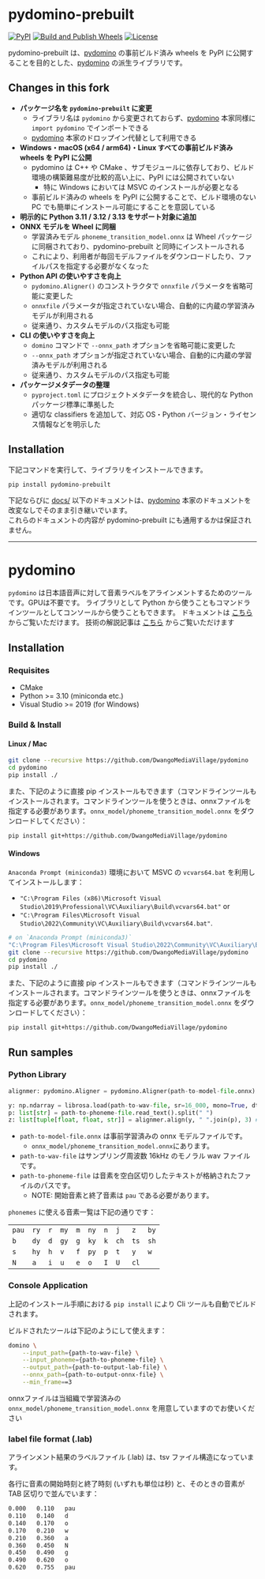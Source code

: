 # pydomino-prebuilt

[![PyPI](https://img.shields.io/pypi/v/pydomino-prebuilt.svg)](https://pypi.python.org/pypi/pydomino-prebuilt)
[![Build and Publish Wheels](https://github.com/tsukumijima/pydomino-prebuilt/actions/workflows/build-wheels.yml/badge.svg)](https://github.com/tsukumijima/pydomino-prebuilt/actions/workflows/build-wheels.yml)
[![License](https://img.shields.io/badge/license-MIT-brightgreen.svg?style=flat)](LICENSE.md)

pydomino-prebuilt は、[pydomino](https://github.com/DwangoMediaVillage/pydomino) の事前ビルド済み wheels を PyPI に公開することを目的とした、[pydomino](https://github.com/DwangoMediaVillage/pydomino) の派生ライブラリです。

## Changes in this fork

- **パッケージ名を `pydomino-prebuilt` に変更**
  - ライブラリ名は `pydomino` から変更されておらず、[pydomino](https://github.com/DwangoMediaVillage/pydomino) 本家同様に `import pydomino` でインポートできる
  - [pydomino](https://github.com/DwangoMediaVillage/pydomino) 本家のドロップイン代替として利用できる
- **Windows・macOS (x64 / arm64)・Linux すべての事前ビルド済み wheels を PyPI に公開**
  - pydomino は C++ や CMake 、サブモジュールに依存しており、ビルド環境の構築難易度が比較的高い上に、PyPI には公開されていない
    - 特に Windows においては MSVC のインストールが必要となる
  - 事前ビルド済みの wheels を PyPI に公開することで、ビルド環境のない PC でも簡単にインストール可能にすることを意図している
- **明示的に Python 3.11 / 3.12 / 3.13 をサポート対象に追加**
- **ONNX モデルを Wheel に同梱**
  - 学習済みモデル `phoneme_transition_model.onnx` は Wheel パッケージに同梱されており、pydomino-prebuilt と同時にインストールされる
  - これにより、利用者が毎回モデルファイルをダウンロードしたり、ファイルパスを指定する必要がなくなった
- **Python API の使いやすさを向上**
  - `pydomino.Aligner()` のコンストラクタで `onnxfile` パラメータを省略可能に変更した
  - `onnxfile` パラメータが指定されていない場合、自動的に内蔵の学習済みモデルが利用される
  - 従来通り、カスタムモデルのパス指定も可能
- **CLI の使いやすさを向上**
  - `domino` コマンドで `--onnx_path` オプションを省略可能に変更した
  - `--onnx_path` オプションが指定されていない場合、自動的に内蔵の学習済みモデルが利用される
  - 従来通り、カスタムモデルのパス指定も可能
- **パッケージメタデータの整理**
  - `pyproject.toml` にプロジェクトメタデータを統合し、現代的な Python パッケージ標準に準拠した
  - 適切な classifiers を追加して、対応 OS・Python バージョン・ライセンス情報などを明示した

## Installation

下記コマンドを実行して、ライブラリをインストールできます。

```bash
pip install pydomino-prebuilt
```

下記ならびに [docs/](docs/) 以下のドキュメントは、[pydomino](https://github.com/DwangoMediaVillage/pydomino) 本家のドキュメントを改変なしでそのまま引き継いでいます。  
これらのドキュメントの内容が pydomino-prebuilt にも通用するかは保証されません。

-------

# pydomino

`pydomino` は日本語音声に対して音素ラベルをアラインメントするためのツールです。GPUは不要です。
ライブラリとして Python から使うこともコマンドラインツールとしてコンソールから使うこともできます。
ドキュメントは [こちら](https://dwangomediavillage.github.io/pydomino/) からご覧いただけます。
技術の解説記事は [こちら](https://dmv.nico/ja/articles/domino_phoneme_transition/) からご覧いただけます

## Installation

### Requisites

- CMake
- Python >= 3.10 (miniconda etc.)
- Visual Studio >= 2019 (for Windows)

### Build & Install

#### Linux / Mac

```sh
git clone --recursive https://github.com/DwangoMediaVillage/pydomino
cd pydomino
pip install ./
```

また、下記のように直接 pip インストールもできます（コマンドラインツールもインストールされます。コマンドラインツールを使うときは、onnxファイルを指定する必要があります。`onnx_model/phoneme_transition_model.onnx` をダウンロードしてください）：

```sh
pip install git+https://github.com/DwangoMediaVillage/pydomino
```


#### Windows

`Anaconda Prompt (miniconda3)` 環境において MSVC の `vcvars64.bat` を利用してインストールします：

* `"C:\Program Files (x86)\Microsoft Visual Studio\2019\Professional\VC\Auxiliary\Build\vcvars64.bat"` or
* `"C:\Program Files\Microsoft Visual Studio\2022\Community\VC\Auxiliary\Build\vcvars64.bat"`.

```sh
# on `Anaconda Prompt (miniconda3)`
"C:\Program Files\Microsoft Visual Studio\2022\Community\VC\Auxiliary\Build\vcvars64.bat"
git clone --recursive https://github.com/DwangoMediaVillage/pydomino
cd pydomino
pip install ./
```

また、下記のように直接 pip インストールもできます（コマンドラインツールもインストールされます。コマンドラインツールを使うときは、onnxファイルを指定する必要があります。`onnx_model/phoneme_transition_model.onnx` をダウンロードしてください）：

```sh
pip install git+https://github.com/DwangoMediaVillage/pydomino
```

## Run samples

### Python Library

```py
alignmer: pydomino.Aligner = pydomino.Aligner(path-to-model-file.onnx)

y: np.ndarray = librosa.load(path-to-wav-file, sr=16_000, mono=True, dtype=np.float32)[0]
p: list[str] = path-to-phoneme-file.read_text().split(" ")
z: list[tuple[float, float, str]] = alignmer.align(y, " ".join(p), 3) # [(start_time_sec, end_time_sec, phoneme_str)]
```

* `path-to-model-file.onnx` は事前学習済みの onnx モデルファイルです。
  * `onnx_model/phoneme_transition_model.onnx`にあります。
* `path-to-wav-file` はサンプリング周波数 16kHz のモノラル wav ファイルです。
* `path-to-phoneme-file` は音素を空白区切りしたテキストが格納されたファイルのパスです。
  * NOTE: 開始音素と終了音素は `pau` である必要があります。

`phonemes` に使える音素一覧は下記の通りです：

|       |      |     |      |     |      |     |      |      |      |
| ----- | ---- | --- | ---- | --- | ---- | --- | ---- | ---- | ---- |
| `pau` | `ry` | `r` | `my` | `m` | `ny` | `n` | `j`  | `z`  | `by` |
| `b`   | `dy` | `d` | `gy` | `g` | `ky` | `k` | `ch` | `ts` | `sh` |
| `s`   | `hy` | `h` | `v`  | `f` | `py` | `p` | `t`  | `y`  | `w`  |
| `N`   | `a`  | `i` | `u`  | `e` | `o`  | `I` | `U`  | `cl` |      |

### Console Application

上記のインストール手順における `pip install` により Cli ツールも自動でビルドされます。

ビルドされたツールは下記のようにして使えます：

```sh
domino \
    --input_path={path-to-wav-file} \
    --input_phoneme={path-to-phoneme-file} \
    --output_path={path-to-output-lab-file} \
    --onnx_path={path-to-output-onnx-file} \
    --min_frame==3
```

onnxファイルは当組織で学習済みの `onnx_model/phoneme_transition_model.onnx` を用意していますのでお使いください

### label file format (.lab)

アラインメント結果のラベルファイル (.lab) は、tsv ファイル構造になっています。

各行に音素の開始時刻と終了時刻 (いずれも単位は秒) と、そのときの音素が TAB 区切りで並んでいます：

```txt
0.000	0.110	pau
0.110	0.140	d
0.140	0.170	o
0.170	0.210	w
0.210	0.360	a
0.360	0.450	N
0.450	0.490	g
0.490	0.620	o
0.620	0.755	pau
```
